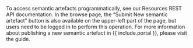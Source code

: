 To access semantic artefacts programmatically, see our Resources REST API documentation.
In the browse page, the “Submit New semantic artefact” button is also available on the upper-left part of the page, but users need to be logged in to perform this operation.
For more information about publishing a new semantic artefact in {{ include.portal }}, please visit
the guide.
